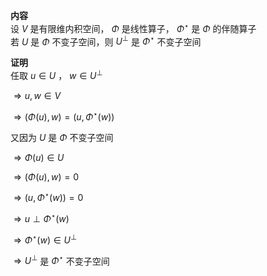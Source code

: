 **内容**    
设 $V$ 是有限维内积空间， $\Phi$ 是线性算子， $\Phi^\star$ 是 $\Phi$ 的伴随算子    
若 $U$ 是 $\Phi$ 不变子空间，则 $U^{\perp}$ 是 $\Phi^\star$ 不变子空间    
    
**证明**    
任取 $u\in U$ ， $w\in U^{\perp}$     
    
 $\Rightarrow u,w\in V$     
    
 $\Rightarrow(\Phi(u),w)=(u,\Phi^\star(w))$     
    
又因为 $U$ 是 $\Phi$ 不变子空间    
    
 $\Rightarrow\Phi(u)\in U$     
    
 $\Rightarrow(\Phi(u),w)=0$     
    
 $\Rightarrow(u,\Phi^\star(w))=0$     
    
 $\Rightarrow u\perp\Phi^\star(w)$     
    
 $\Rightarrow\Phi^\star(w)\in U^{\perp}$     
    
 $\Rightarrow U^{\perp}$ 是 $\Phi^\star$ 不变子空间    
